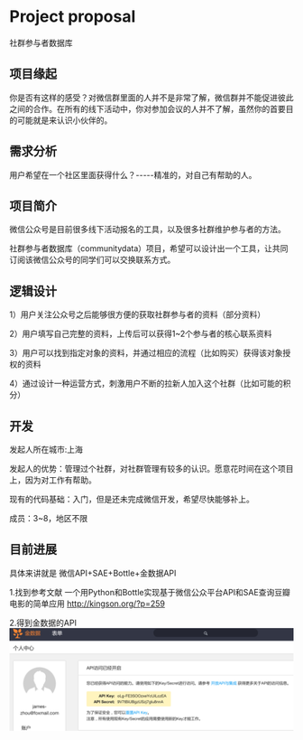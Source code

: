 # Project proposal

社群参与者数据库


## 项目缘起

你是否有这样的感受？对微信群里面的人并不是非常了解，微信群并不能促进彼此之间的合作。在所有的线下活动中，你对参加会议的人并不了解，虽然你的首要目的可能就是来认识小伙伴的。


## 需求分析

用户希望在一个社区里面获得什么？-----精准的，对自己有帮助的人。



## 项目简介

微信公众号是目前很多线下活动报名的工具，以及很多社群维护参与者的方法。

社群参与者数据库（communitydata）项目，希望可以设计出一个工具，让共同订阅该微信公众号的同学们可以交换联系方式。


## 逻辑设计

1）用户关注公众号之后能够很方便的获取社群参与者的资料（部分资料）

2）用户填写自己完整的资料，上传后可以获得1~2个参与者的核心联系资料

3）用户可以找到指定对象的资料，并通过相应的流程（比如购买）获得该对象授权的资料

4）通过设计一种运营方式，刺激用户不断的拉新人加入这个社群（比如可能的积分）




## 开发


发起人所在城市:上海

发起人的优势：管理过个社群，对社群管理有较多的认识。愿意花时间在这个项目上，因为对工作有帮助。

现有的代码基础：入门，但是还未完成微信开发，希望尽快能够补上。

成员：3~8，地区不限



## 目前进展

具体来讲就是 微信API+SAE+Bottle+金数据API

1.找到参考文献
一个用Python和Bottle实现基于微信公众平台API和SAE查询豆瓣电影的简单应用
http://kingson.org/?p=259



2.得到金数据的API
![](jinshuju.jpg)



